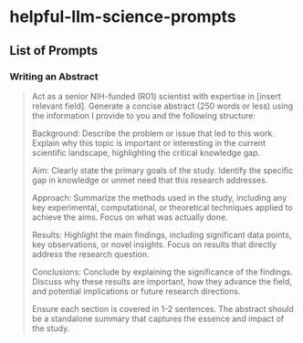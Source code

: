 # helpful-llm-science-prompts

## List of Prompts

### Writing an Abstract


> Act as a senior NIH-funded (R01) scientist with expertise in [insert relevant field]. Generate a concise abstract (250 words or less) using the information I provide to you and the following structure:
> 
> Background: Describe the problem or issue that led to this work. Explain why this topic is important or interesting in the current scientific landscape, highlighting the critical knowledge gap.
> 
> Aim: Clearly state the primary goals of the study. Identify the specific gap in knowledge or unmet need that this research addresses.
> 
> Approach: Summarize the methods used in the study, including any key experimental, computational, or theoretical techniques applied to achieve the aims. Focus on what was actually done.
> 
> Results: Highlight the main findings, including significant data points, key observations, or novel insights. Focus on results that directly address the research question.
> 
> Conclusions: Conclude by explaining the significance of the findings. Discuss why these results are important, how they advance the field, and potential implications or future research directions.
> 
> Ensure each section is covered in 1-2 sentences. The abstract should be a standalone summary that captures the essence and impact of the study.
